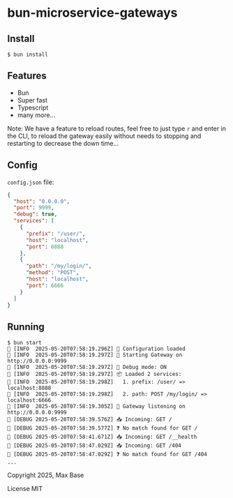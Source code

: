 # bun-microservice-gateways

## Install

```
$ bun install
```

## Features

- Bun
- Super fast
- Typescript
- many more...


Note: We have a feature to reload routes, feel free to just type `r` and enter in the CLI, to reload the gateway easily without needs to stopping and restarting to decrease the down time...

## Config

`config.json` file:

```json
{
  "host": "0.0.0.0",
  "port": 9999,
  "debug": true,
  "services": [
    {
      "prefix": "/user/",
      "host": "localhost",
      "port": 8888
    },
    {
      "path": "/my/login/",
      "method": "POST",
      "host": "localhost",
      "port": 6666
    }
  ]
}
```

## Running

```
$ bun start
📡 [INFO  2025-05-20T07:58:19.296Z] 🔁 Configuration loaded
📡 [INFO  2025-05-20T07:58:19.297Z] 🚀 Starting Gateway on http://0.0.0.0:9999
📡 [INFO  2025-05-20T07:58:19.297Z] 🔧 Debug mode: ON
📡 [INFO  2025-05-20T07:58:19.297Z] 📦 Loaded 2 services:
📡 [INFO  2025-05-20T07:58:19.298Z]   1. prefix: /user/ => localhost:8888
📡 [INFO  2025-05-20T07:58:19.298Z]   2. path: POST /my/login/ => localhost:6666
📡 [INFO  2025-05-20T07:58:19.305Z] 🚀 Gateway listening on http://0.0.0.0:9999
🐛 [DEBUG 2025-05-20T07:58:39.576Z] 📥 Incoming: GET /
🐛 [DEBUG 2025-05-20T07:58:39.577Z] ❓ No match found for GET /
🐛 [DEBUG 2025-05-20T07:58:41.671Z] 📥 Incoming: GET /__health
🐛 [DEBUG 2025-05-20T07:58:47.029Z] 📥 Incoming: GET /404
🐛 [DEBUG 2025-05-20T07:58:47.029Z] ❓ No match found for GET /404
...
```

Copyright 2025, Max Base

License MIT

